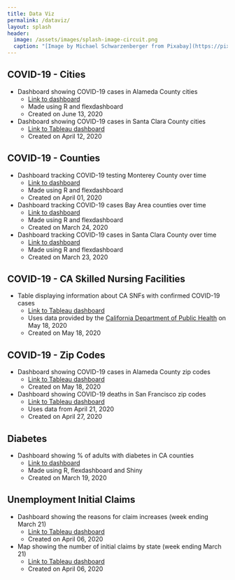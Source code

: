 ```yaml
---
title: Data Viz
permalink: /dataviz/
layout: splash
header:
  image: /assets/images/splash-image-circuit.png
  caption: "[Image by Michael Schwarzenberger from Pixabay](https://pixabay.com/users/blickpixel-52945/?utm_source=link-attribution&amp;utm_medium=referral&amp;utm_campaign=image&amp;utm_content=453758)"
---
```


## COVID-19 - Cities
* Dashboard showing COVID-19 cases in Alameda County cities
     - [Link to dashboard](covid19_ac_cities.html)
     - Made using R and flexdashboard
     - Created on June 13, 2020
* Dashboard showing COVID-19 cases in Santa Clara County cities
    - [Link to Tableau dashboard](https://public.tableau.com/profile/jackjleescience#!/vizhome/COVID-19casesinSantaClaraCountycities/COVID-19SCCCitiesDash)
    - Created on April 12, 2020

## COVID-19 - Counties
* Dashboard tracking COVID-19 testing Monterey County over time
     - [Link to dashboard](covid19_mry.html)
     - Made using R and flexdashboard
     - Created on April 01, 2020
* Dashboard tracking COVID-19 cases Bay Area counties over time
     - [Link to dashboard](covid19_bayarea.html)
     - Made using R and flexdashboard
     - Created on March 24, 2020
* Dashboard tracking COVID-19 cases in Santa Clara County over time
     - [Link to dashboard](covid19_scc.html)
     - Made using R and flexdashboard
     - Created on March 23, 2020

## COVID-19 - CA Skilled Nursing Facilities
* Table displaying information about CA SNFs with confirmed COVID-19 cases
    - [Link to Tableau dashboard](https://public.tableau.com/profile/jackjleescience#!/vizhome/ConfirmedCOVID-19ofCASNFs-May18/SNFCOVID-19Dash)
    - Uses data provided by the [California Department of Public Health](https://www.cdph.ca.gov/Programs/CID/DCDC/Pages/COVID-19/SNFsCOVID_19.aspx) on May 18, 2020
    - Created on May 18, 2020

## COVID-19 - Zip Codes
* Dashboard showing COVID-19 cases in Alameda County zip codes
    - [Link to Tableau dashboard](https://public.tableau.com/profile/jackjleescience#!/vizhome/COVID-19CasesinAlamedaCountybyZipCode/AlamedaZipDash)
    - Created on May 18, 2020
* Dashboard showing COVID-19 deaths in San Francisco zip codes
    - [Link to Tableau dashboard](https://public.tableau.com/profile/jackjleescience#!/vizhome/COVID-19deathsinSFbyzipcode/SFCOVID-19deathsbyzip)
    - Uses data from April 21, 2020
    - Created on April 27, 2020

## Diabetes
* Dashboard showing % of adults with diabetes in CA counties
     - [Link to dashboard](https://jackjlee.shinyapps.io/ca_counties_diabetes/)
     - Made using R, flexdashboard and Shiny
     - Created on March 19, 2020

## Unemployment Initial Claims
* Dashboard showing the reasons for claim increases (week ending March 21)
    - [Link to Tableau dashboard](https://public.tableau.com/profile/jackjleescience#!/vizhome/ReasonsUnemploymentInitialClaims-March21/StateCommentsDash)
    - Created on April 06, 2020
* Map showing the number of initial claims by state (week ending March 21)
    - [Link to Tableau dashboard](https://public.tableau.com/profile/jackjleescience#!/vizhome/MapofUnemploymentInitialClaims-March21/MapDash)
    - Created on April 06, 2020
